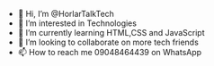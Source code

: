 - 👋 Hi, I’m @HorlarTalkTech
- 👀 I’m interested in Technologies
- 🌱 I’m currently learning HTML,CSS and JavaScript
- 💞️ I’m looking to collaborate on more tech friends
- 📫 How to reach me 09048464439 on WhatsApp

<!---
HorlarTalkTech/HorlarTalkTech is a ✨ special ✨ repository because its `README.md` (this file) appears on your GitHub profile.
You can click the Preview link to take a look at your changes.
--->
